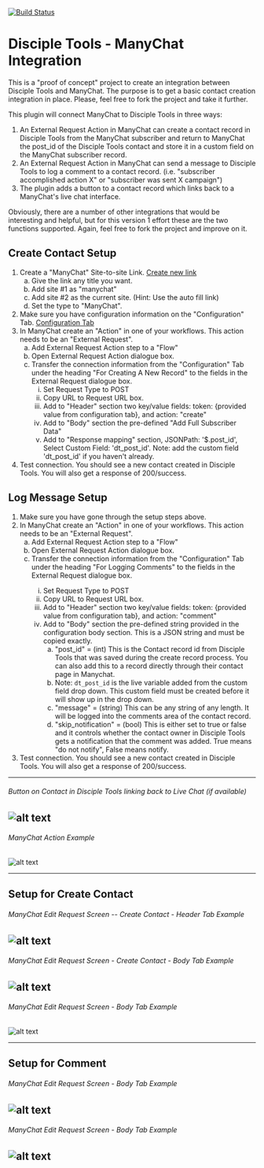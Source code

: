[![Build Status](https://travis-ci.com/DiscipleTools/disciple-tools-starter-plugin-template.svg?branch=master)](https://travis-ci.com/DiscipleTools/disciple-tools-starter-plugin-template)

# Disciple Tools - ManyChat Integration
This is a "proof of concept" project to create an integration between Disciple Tools and ManyChat. The purpose is to get a 
basic contact creation integration in place. Please, feel free to fork the project and take it further. 

This plugin will connect ManyChat to Disciple Tools in three ways:
1. An External Request Action in ManyChat can create a contact record in Disciple Tools from the ManyChat subscriber
and return to ManyChat the post_id of the Disciple Tools contact and store it in a custom field on the ManyChat subscriber record.
1. An External Request Action in ManyChat can send a message to Disciple Tools to log a comment to a contact record. (i.e. "subscriber
accomplished action X" or "subscriber was sent X campaign")
1. The plugin adds a button to a contact record which links back to a ManyChat's live chat interface. 

Obviously, there are a number of other integrations that would be interesting and helpful, but for this version 1 effort
these are the two functions supported. Again, feel free to fork the project and improve on it.

## Create Contact Setup
<ol>
    <li>
        Create a "ManyChat" Site-to-site Link. <a href="<?php echo esc_url( admin_url() ) . '/post-new.php?post_type=site_link_system'  ?>">Create new link</a>
        <ol style="list-style-type: lower-alpha;">
            <li>Give the link any title you want.</li>
            <li>Add site #1 as "manychat"</li>
            <li>Add site #2 as the current site. (Hint: Use the auto fill link)</li>
            <li>Set the type to "ManyChat".</li>
        </ol>
    </li>
    <li>
        Make sure you have configuration information on the "Configuration" Tab. <a href="<?php echo esc_url( admin_url() ) . 'admin.php?page=dt_manychat&tab=general'  ?>">Configuration Tab</a>
    </li>
    <li>
        In ManyChat create an "Action" in one of your workflows. This action needs to be an "External Request".
        <ol style="list-style-type: lower-alpha;">
            <li>Add External Request Action step to a "Flow"</li>
            <li>Open External Request Action dialogue box.</li>
            <li>Transfer the connection information from the "Configuration" Tab under the heading "For Creating A New Record" to the fields in the External Request dialogue box.
            <ol style="list-style-type: lower-roman;">
                <li>Set Request Type to POST</li>
                <li>Copy URL to Request URL box.</li>
                <li>Add to "Header" section two key/value fields: token: {provided value from configuration tab}, and action: "create" </li>
                <li>Add to "Body" section the pre-defined "Add Full Subscriber Data"</li>
                <li>Add to "Response mapping" section, JSONPath: '$.post_id', Select Custom Field: 'dt_post_id'. Note: add the custom field 'dt_post_id' if you haven't already.</li>
            </ol>
            </li>
        </ol>
    </li>
    <li>
        Test connection. You should see a new contact created in Disciple Tools. You will also get a response of 200/success.
    </li>
</ol>



## Log Message Setup
<ol>
    <li>Make sure you have gone through the setup steps above.</li>
    <li>
        In ManyChat create an "Action" in one of your workflows. This action needs to be an "External Request".
        <ol style="list-style-type: lower-alpha;">
            <li>Add External Request Action step to a "Flow"</li>
            <li>Open External Request Action dialogue box.</li>
            <li>Transfer the connection information from the "Configuration" Tab under the heading "For Logging Comments" to the fields in the External Request dialogue box.</li>
            <ol style="list-style-type: lower-roman;">
                <li>Set Request Type to POST</li>
                <li>Copy URL to Request URL box.</li>
                <li>Add to "Header" section two key/value fields: token: {provided value from configuration tab}, and action: "comment" </li>
                <li>Add to "Body" section the pre-defined string provided in the configuration body section. This is a JSON string and must be copied exactly.<br>
                    <ol style="list-style-type: lower-alpha;">
                        <li>"post_id" = (int) This is the Contact record id from Disciple Tools that was saved during the create record process. You can also add this to a record directly through their contact page in Manychat.</li>
                        <li>Note: <code>dt_post_id</code> is the live variable added from the custom field drop down. This custom field must be created before it will show up in the drop down.</li>
                        <li>"message" = (string) This can be any string of any length. It will be logged into the comments area of the contact record.</li>
                        <li>"skip_notification" = (bool) This is either set to true or false and it controls whether the contact owner in Disciple Tools gets a notification that the comment was added. True means "do not notify", False means notify.</li>
                    </ol>
                </li>
            </ol>
        </ol>
    </li>
    <li>
        Test connection. You should see a new contact created in Disciple Tools. You will also get a response of 200/success.
    </li>
</ol>

---
###### Button on Contact in Disciple Tools linking back to Live Chat (if available)

![alt text](https://raw.githubusercontent.com/DiscipleTools/disciple-tools-manychat/master/images/live-chat-button.png "Live Chat Button")
---
###### ManyChat Action Example

![alt text](https://raw.githubusercontent.com/DiscipleTools/disciple-tools-manychat/master/images/mc-external-request-action.png "External Request Action Selection")



___
## Setup for Create Contact
###### ManyChat Edit Request Screen -- Create Contact - Header Tab Example

![alt text](https://raw.githubusercontent.com/DiscipleTools/disciple-tools-manychat/master/images/mc-edit-headers-create.png "Edit Headers Section for Create")
---
###### ManyChat Edit Request Screen - Create Contact - Body Tab Example

![alt text](https://raw.githubusercontent.com/DiscipleTools/disciple-tools-manychat/master/images/mc-edit-body-create.png "Edit Body Section for Create")
---
###### ManyChat Edit Request Screen - Body Tab Example

![alt text](https://raw.githubusercontent.com/DiscipleTools/disciple-tools-manychat/master/images/mc-edit-responsemapping-create.png "Response Mapping Screen")



___
## Setup for Comment
###### ManyChat Edit Request Screen - Body Tab Example

![alt text](https://raw.githubusercontent.com/DiscipleTools/disciple-tools-manychat/master/images/mc-edit-headers-comment.png "Edit Headers Section for Comments")
---
###### ManyChat Edit Request Screen - Body Tab Example

![alt text](https://raw.githubusercontent.com/DiscipleTools/disciple-tools-manychat/master/images/mc-edit-body-comment.png "Edit Body Section for Comments")
---




